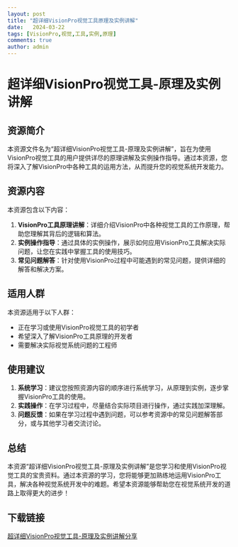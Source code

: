 ```yaml
---
layout: post
title: "超详细VisionPro视觉工具原理及实例讲解"
date:   2024-03-22
tags: [VisionPro,视觉,工具,实例,原理]
comments: true
author: admin
---
```

# 超详细VisionPro视觉工具-原理及实例讲解

## 资源简介

本资源文件名为“超详细VisionPro视觉工具-原理及实例讲解”，旨在为使用VisionPro视觉工具的用户提供详尽的原理讲解及实例操作指导。通过本资源，您将深入了解VisionPro中各种工具的运用方法，从而提升您的视觉系统开发能力。

## 资源内容

本资源包含以下内容：

1. **VisionPro工具原理讲解**：详细介绍VisionPro中各种视觉工具的工作原理，帮助您理解其背后的逻辑和算法。
2. **实例操作指导**：通过具体的实例操作，展示如何应用VisionPro工具解决实际问题，让您在实践中掌握工具的使用技巧。
3. **常见问题解答**：针对使用VisionPro过程中可能遇到的常见问题，提供详细的解答和解决方案。

## 适用人群

本资源适用于以下人群：

- 正在学习或使用VisionPro视觉工具的初学者
- 希望深入了解VisionPro工具原理的开发者
- 需要解决实际视觉系统问题的工程师

## 使用建议

1. **系统学习**：建议您按照资源内容的顺序进行系统学习，从原理到实例，逐步掌握VisionPro工具的使用。
2. **实践操作**：在学习过程中，尽量结合实际项目进行操作，通过实践加深理解。
3. **问题反馈**：如果在学习过程中遇到问题，可以参考资源中的常见问题解答部分，或与其他学习者交流讨论。

## 总结

本资源“超详细VisionPro视觉工具-原理及实例讲解”是您学习和使用VisionPro视觉工具的宝贵资料。通过本资源的学习，您将能够更加熟练地运用VisionPro工具，解决各种视觉系统开发中的难题。希望本资源能够帮助您在视觉系统开发的道路上取得更大的进步！

## 下载链接

[超详细VisionPro视觉工具-原理及实例讲解分享](https://pan.quark.cn/s/29f69b2675b1)